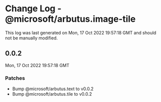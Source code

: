 # Change Log - @microsoft/arbutus.image-tile

This log was last generated on Mon, 17 Oct 2022 19:57:18 GMT and should not be manually modified.

<!-- Start content -->

## 0.0.2

Mon, 17 Oct 2022 19:57:18 GMT

### Patches

- Bump @microsoft/arbutus.text to v0.0.2
- Bump @microsoft/arbutus.tile to v0.0.2
